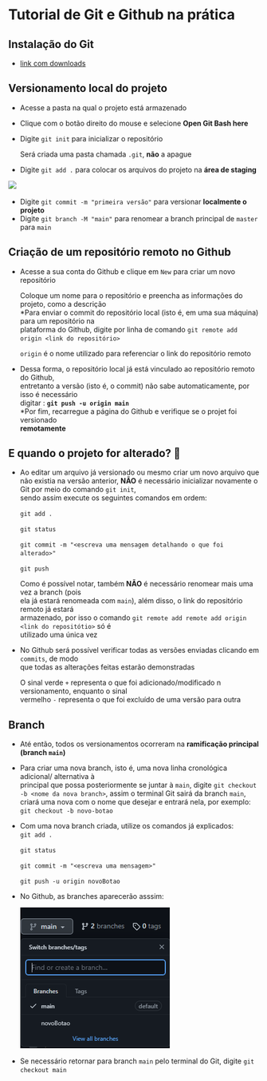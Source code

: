 # Tutorial de Git e Github na prática 

## Instalação do Git 
* [link com downloads](https://git-scm.com/downloads)
 
 ## Versionamento local do projeto 
  * Acesse a pasta na qual o projeto está armazenado 
  * Clique com o botão direito do mouse e selecione **Open Git Bash here**
  * Digite `git init` para inicializar o repositório
   
    Será criada uma pasta chamada `.git`, **não** a apague 
  * Digite `git add .` para colocar os arquivos do projeto na **área de staging**  
  <img src="https://i1.wp.com/www.markus-gattol.name/misc/mm/si/content/git_git_add.png"> 
  
  * Digite `git commit -m "primeira versão"` para versionar **localmente o projeto** 
  * Digite `git branch -M "main"` para renomear a branch principal de `master` para `main` 
    
  ## Criação de um repositório remoto no Github 
  * Acesse a sua conta do Github e clique em `New` para criar um novo repositório 
  
    Coloque um nome para o repositório e preencha as informações do projeto, como a descrição   
   *Para enviar o commit do repositório local (isto é, em uma sua máquina) para um repositório na  
   plataforma do Github, digite por linha de comando `git remote add origin <link do repositório>` 

     `origin` é o nome utilizado para referenciar o link do repositório remoto  
   * Dessa forma, o repositório local já está vinculado ao repositório remoto do Github,   
   entretanto a versão (isto é, o commit) não sabe automaticamente, por isso é necessário  
   digitar : **`git push -u origin main`**   
   *Por fim, recarregue a página do Github e verifique se o projet foi versionado  
   **remotamente**

  ## E quando o projeto for alterado? 🤔

  * Ao editar um arquivo já versionado ou mesmo criar um novo arquivo que não existia na versão
  anterior, **NÃO** é necessário inicializar novamente o Git por meio do comando `git init`,  
  sendo assim execute os seguintes comandos em ordem:
 
     `git add .`   

     `git status`  

     `git commit -m "<escreva uma mensagem detalhando o que foi alterado>"`  

     `git push`  

     Como é possível notar, também **NÃO** é necessário renomear mais uma vez a branch (pois  
     ela já estará renomeada com `main`), além disso, o link do repositório remoto já estará  
     armazenado, por isso o comando `git remote add remote add origin <link do repositótio>` só é  
     utilizado uma única vez

  * No Github será possível verificar todas as versões enviadas clicando em `commits`, de modo  
   que todas as alterações feitas estarão demonstradas  

    O sinal verde `+` representa o que foi adicionado/modificado n versionamento, enquanto o sinal  
    vermelho `-` representa o que foi excluído de uma versão para outra  

  ## Branch 

  * Até então, todos os versionamentos ocorreram na **ramificação principal (branch `main`)**  
  * Para criar uma nova branch, isto é, uma nova linha cronológica adicional/ alternativa à  
  principal que possa posteriormente se juntar à `main`, digite `git checkout -b <nome da nova branch>`, assim o terminal Git sairá da branch `main`,   
  criará uma nova com o nome que desejar e entrará nela, por exemplo: `git checkout -b novo-botao`
  * Com uma nova branch criada, utilize os comandos já explicados:  
     `git add .`  

     `git status`  

     `git commit -m "<escreva uma mensagem>"`  

     `git push -u origin novoBotao`

  * No Github, as branches aparecerão asssim:  

     <img src="img/imgBranch.PNG">

  * Se necessário retornar para branch `main` pelo terminal do Git, digite `git checkout main`